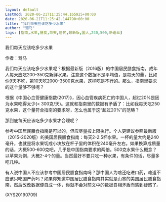 ```yaml
---
layout: default
Lastmod: 2020-06-21T11:25:44.165925+00:00
date: 2020-06-21T11:25:42.144790+00:00
title: "我们每天应该吃多少水果"
author: "驽马"
tags: [指南,水果,膳食,每天,居民,最新版,国人,240,500,新语丝]
---
```


我们每天应该吃多少水果

作者：驽马

我们每天应该吃多少水果呢？根据最新版（2016版）的中国居民膳食指南，成年人每天应吃200-350克新鲜水果。注意这个数据不是平均值，是每天的量，比如你9天不吃，第10天吃2000-3500克水果，这样吃是不行的。那么，指南里要求的这个量够不够呢？

根据《中国心血管健康指数(2017)》，因心血管疾病死亡的中国人，超过20%是因为水果吃得太少(< 300克/天)。这就和指南里的数据有矛盾了：比如我每天吃250克水果，这个量符合指南的要求呀，怎么也属于这“超过20%”的范畴？

那到底每天应该吃多少水果才合理呢？

参考中国居民膳食指南是可以的，但应尽量按上限执行。个人更建议参照最新版（2015-2020版）的美国居民膳食指南：每天2-2.5杯水果。一杯的量大约是240毫升，也就是将水果切成小块放在杯子里的体积在240毫升左右。如果换算成质量的话，大概500-600克吧，几乎是中国指南要求的两倍。500克水果什么概念？以苹果为例，大概2-4个的量。当然最好不要只吃一种水果，有条件的话，尽量多吃几种。

有人说中国人不应该参考中国居民膳食指南吗？那中国人为啥还吃进口药，难道不应该只吃国产药吗？如果你知道中国居民膳食指南其实就是山寨的美国居民膳食指南，然后改改数据便自成一体，你就不会对前文中的数据自相矛盾而感到疑惑了。

(XYS20190709)

